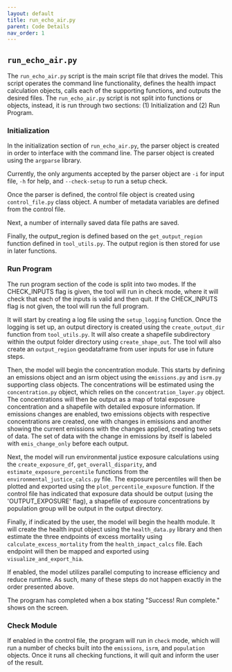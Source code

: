 ```yaml
---
layout: default
title: run_echo_air.py
parent: Code Details
nav_order: 1
---
```


## `run_echo_air.py`
The `run_echo_air.py` script is the main script file that drives the model. This script operates the command line functionality, defines the health impact calculation objects, calls each of the supporting functions, and outputs the desired files. The `run_echo_air.py` script is not split into functions or objects, instead, it is run through two sections: (1) Initialization and (2) Run Program.

### Initialization
In the initialization section of `run_echo_air.py`, the parser object is created in order to interface with the command line. The parser object is created using the `argparse` library. 

Currently, the only arguments accepted by the parser object are `-i` for input file, `-h` for help, and `--check-setup` to run a setup check. 

Once the parser is defined, the control file object is created using `control_file.py` class object. A number of metadata variables are defined from the control file. 

Next, a number of internally saved data file paths are saved.

Finally, the output_region is defined based on the `get_output_region` function defined in `tool_utils.py`. The output region is then stored for use in later functions.

### Run Program
The run program section of the code is split into two modes. If the CHECK_INPUTS flag is given, the tool will run in check mode, where it will check that each of the inputs is valid and then quit. If the CHECK_INPUTS flag is not given, the tool will run the full program. 

It will start by creating a log file using the `setup_logging` function. Once the logging is set up, an output directory is created using the `create_output_dir` function from `tool_utils.py`. It will also create a shapefile subdirectory within the output folder directory using `create_shape_out`. The tool will also create an `output_region` geodataframe from user inputs for use in future steps.

Then, the model will begin the concentration module. This starts by defining an emissions object and an isrm object using the `emissions.py` and `isrm.py` supporting class objects. The concentrations will be estimated using the `concentration.py` object, which relies on the `concentration_layer.py` object. The concentrations will then be output as a map of total exposure concentration and a shapefile with detailed exposure information. If emissions changes are enabled, two emissions objects with respective concentrations are created, one with changes in emissions and another showing the current emissions with the changes applied, creating two sets of data. The set of data with the change in emissions by itself is labeled with `emis_change_only` before each output. 

Next, the model will run environmental justice exposure calculations using the `create_exposure_df`, `get_overall_disparity`, and `estimate_exposure_percentile` functions from the `environmental_justice_calcs.py` file. The exposure percentiles will then be plotted and exported using the `plot_percentile_exposure` function. If the control file has indicated that exposure data should be output (using the 'OUTPUT_EXPOSURE' flag), a shapefile of exposure concentrations by population group will be output in the output directory.

Finally, if indicated by the user, the model will begin the health module. It will create the health input object using the `health_data.py` library and then estimate the three endpoints of excess mortality using `calculate_excess_mortality` from the `health_impact_calcs` file. Each endpoint will then be mapped and exported using `visualize_and_export_hia`.

If enabled, the model utilizes parallel computing to increase efficiency and reduce runtime. As such, many of these steps do not happen exactly in the order presented above. 

The program has completed when a box stating "Success! Run complete." shows on the screen.

### Check Module
If enabled in the control file, the program will run in `check` mode, which will run a number of checks built into the `emissions`, `isrm`, and `population` objects. Once it runs all checking functions, it will quit and inform the user of the result. 
